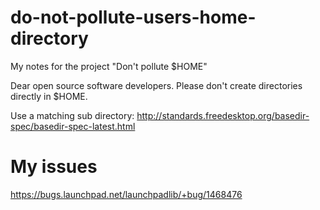 # do-not-pollute-users-home-directory
My notes for the project "Don't pollute $HOME"

Dear open source software developers. Please don't create directories directly in $HOME.

Use a matching sub directory: http://standards.freedesktop.org/basedir-spec/basedir-spec-latest.html

# My issues
https://bugs.launchpad.net/launchpadlib/+bug/1468476
